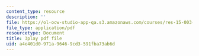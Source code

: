 ```yaml
---
content_type: resource
description: ''
file: https://ol-ocw-studio-app-qa.s3.amazonaws.com/courses/res-15-003-shaping-the-future-of-work-15-662x-spring-2016/a4e401d0971a96469cd3591fba73ab6d_Wi4W4PTzdhI.pdf
file_type: application/pdf
resourcetype: Document
title: 3play pdf file
uid: a4e401d0-971a-9646-9cd3-591fba73ab6d
---
```

